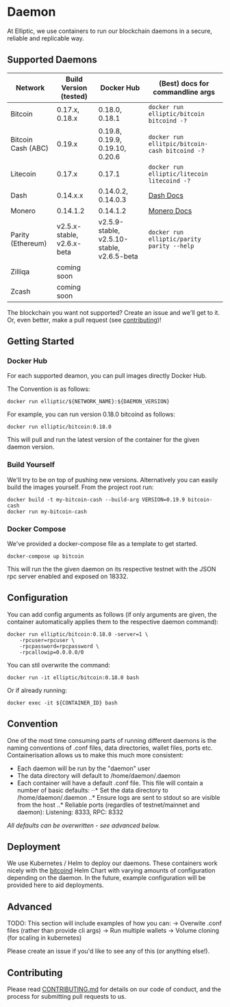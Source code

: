 # Daemon

At Elliptic, we use containers to run our blockchain daemons in a secure, reliable and replicable way.

## Supported Daemons

| Network | Build Version (tested) | Docker Hub  | (Best) docs for commandline args |
| ------------- | --------------| ------------| ------------| 
| Bitcoin | 0.17.x, 0.18.x | 0.18.0, 0.18.1 | ```docker run elliptic/bitcoin bitcoind -?``` |
| Bitcoin Cash (ABC) | 0.19.x | 0.19.8, 0.19.9, 0.19.10, 0.20.6 | ```docker run ellitpic/bitcoin-cash bitcoind -?``` |
| Litecoin | 0.17.x | 0.17.1 | ```docker run elliptic/litecoin litecoind -?``` |
| Dash | 0.14.x.x | 0.14.0.2, 0.14.0.3 | [Dash Docs](https://docs.dash.org/en/stable/wallets/dashcore/cmd-rpc.html) |
| Monero | 0.14.1.2 | 0.14.1.2 | [Monero Docs](https://monerodocs.org/interacting/monerod-reference/) |
| Parity (Ethereum) | v2.5.x-stable, v2.6.x-beta | v2.5.9-stable, v2.5.10-stable, v2.6.5-beta | ```docker run elliptic/parity parity --help``` |
| Zilliqa | coming soon |   |
| Zcash | coming soon |  |

The blockchain you want not supported? Create an issue and we'll get to it. Or, even better, make a pull request (see [contributing](/CONTRIBUTING.md))!

## Getting Started

### Docker Hub 

For each supported deamon, you can pull images directly Docker Hub. 

The Convention is as follows:
```
docker run elliptic/${NETWORK_NAME}:${DAEMON_VERSION}
```
For example, you can run version 0.18.0 bitcoind as follows:
```
docker run elliptic/bitcoin:0.18.0
```
This will pull and run the latest version of the container for the given daemon version.

### Build Yourself
We'll try to be on top of pushing new versions. Alternatively you can easily build the images yourself. From the project root run:

```
docker build -t my-bitcoin-cash --build-arg VERSION=0.19.9 bitcoin-cash 
docker run my-bitcoin-cash
```


### Docker Compose
We've provided a docker-compose file as a template to get started.
```
docker-compose up bitcoin
```
This will run the the given daemon on its respective testnet with the JSON rpc server enabled and exposed on 18332.

## Configuration

You can add config arguments as follows (if only arguments are given, the container automatically applies them to the respective daemon command):
```
docker run elliptic/bitcoin:0.18.0 -server=1 \
	-rpcuser=rpcuser \
	-rpcpassword=rpcpassword \
	-rpcallowip=0.0.0.0/0
```
You can stil overwrite the command:
```
docker run -it elliptic/bitcoin:0.18.0 bash
```
Or if already running:
```
docker exec -it ${CONTAINER_ID} bash
```

## Convention
One of the most time consuming parts of running different daemons is the naming conventions of .conf files, data directories, wallet files, ports etc.
Containerisation allows us to make this much more consistent:
  - Each daemon will be run by the "daemon" user
  - The data directory will default to /home/daemon/.daemon
  - Each container will have a default .conf file. This file will contain a number of basic defaults:
  ⋅⋅* Set the data directory to /home/daemon/.daemon
  ..* Ensure logs are sent to stdout so are visible from the host
	..* Reliable ports (regardles of testnet/mainnet and daemon): Listening: 8333, RPC: 8332

*All defaults can be overwritten - see advanced below.*

## Deployment

We use Kubernetes / Helm to deploy our daemons. 
These containers work nicely with the [bitcoind](https://github.com/helm/charts/tree/master/stable/bitcoind) Helm Chart with varying amounts of configuration depending on the daemon.
In the future, example configuration will be provided here to aid deployments.

## Advanced
TODO: This section will include examples of how you can:
 -> Overwite .conf files (rather than provide cli args)
 -> Run multiple wallets
 -> Volume cloning (for scaling in kubernetes)

Please create an issue if you'd like to see any of this (or anything else!).

## Contributing
Please read [CONTRIBUTING.md](CONTRIBUTING.md) for details on our code of conduct, and the process for submitting pull requests to us.

